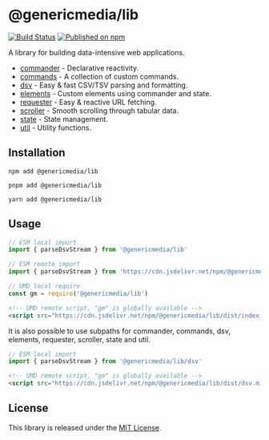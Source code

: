# @genericmedia/lib

[![Build Status](https://github.com/genericmedia24/lib/actions/workflows/release.yaml/badge.svg)](https://github.com/genericmedia24/lib/actions/workflows/release.yaml)
[![Published on npm](https://img.shields.io/npm/v/%40genericmedia%2Flib)](https://www.npmjs.com/genericmedia24/lib)

A library for building data-intensive web applications.

- [commander](https://genericmedia24.github.io/lib/documents/commander.html) - Declarative reactivity.
- [commands](https://genericmedia24.github.io/lib/modules/commands.html) - A collection of custom commands.
- [dsv](https://genericmedia24.github.io/lib/documents/dsv.html) - Easy & fast CSV/TSV parsing and formatting.
- [elements](https://genericmedia24.github.io/lib/modules/elements.html) - Custom elements using commander and state.
- [requester](https://genericmedia24.github.io/lib/modules/requester.html) - Easy & reactive URL fetching.
- [scroller](https://genericmedia24.github.io/lib/documents/scroller.html) - Smooth scrolling through tabular data.
- [state](https://genericmedia24.github.io/lib/documents/state.html) - State management.
- [util](https://genericmedia24.github.io/lib/modules/util.html) - Utility functions.

## Installation

```shell
npm add @genericmedia/lib
```

```shell
pnpm add @genericmedia/lib
```

```shell
yarn add @genericmedia/lib
```

## Usage

```javascript
// ESM local import
import { parseDsvStream } from '@genericmedia/lib'
```

```javascript
// ESM remote import
import { parseDsvStream } from 'https://cdn.jsdelivr.net/npm/@genericmedia/lib/+esm'
```

```javascript
// UMD local require
const gm = require('@genericmedia/lib')
```

```html
<!-- UMD remote script, "gm" is globally available -->
<script src="https://cdn.jsdelivr.net/npm/@genericmedia/lib/dist/index.min.js"></script>
```

It is also possible to use subpaths for commander, commands, dsv, elements, requester, scroller, state and util.

```javascript
// ESM local import
import { parseDsvStream } from '@genericmedia/lib/dsv'
```

```html
<!-- UMD remote script, "gm" is globally available -->
<script src="https://cdn.jsdelivr.net/npm/@genericmedia/lib/dist/dsv.min.js"></script>
```

## License

This library is released under the [MIT License](LICENSE).
